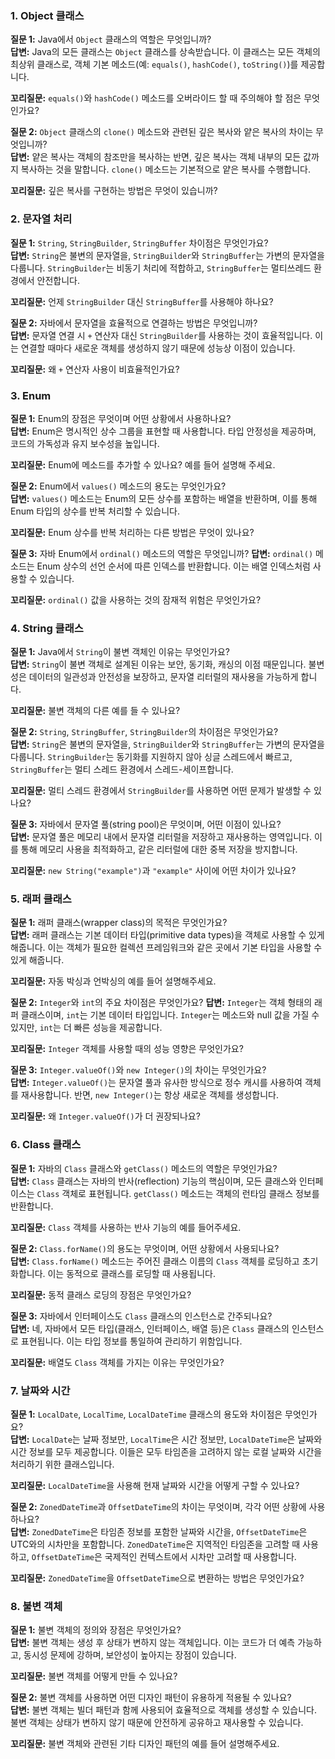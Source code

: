 ### 1. Object 클래스
**질문 1:** Java에서 `Object` 클래스의 역할은 무엇입니까?<br>
**답변:** Java의 모든 클래스는 `Object` 클래스를 상속받습니다. 이 클래스는 모든 객체의 최상위 클래스로, 객체 기본 메소드(예: `equals()`, `hashCode()`, `toString()`)를 제공합니다.

**꼬리질문:** `equals()`와 `hashCode()` 메소드를 오버라이드 할 때 주의해야 할 점은 무엇인가요?

**질문 2:** `Object` 클래스의 `clone()` 메소드와 관련된 깊은 복사와 얕은 복사의 차이는 무엇입니까?<br>
**답변:** 얕은 복사는 객체의 참조만을 복사하는 반면, 깊은 복사는 객체 내부의 모든 값까지 복사하는 것을 말합니다. `clone()` 메소드는 기본적으로 얕은 복사를 수행합니다.

**꼬리질문:** 깊은 복사를 구현하는 방법은 무엇이 있습니까?

### 2. 문자열 처리
**질문 1:** `String`, `StringBuilder`, `StringBuffer` 차이점은 무엇인가요?<br>
**답변:** `String`은 불변의 문자열을, `StringBuilder`와 `StringBuffer`는 가변의 문자열을 다룹니다. `StringBuilder`는 비동기 처리에 적합하고, `StringBuffer`는 멀티쓰레드 환경에서 안전합니다.

**꼬리질문:** 언제 `StringBuilder` 대신 `StringBuffer`를 사용해야 하나요?

**질문 2:** 자바에서 문자열을 효율적으로 연결하는 방법은 무엇입니까?<br>
**답변:** 문자열 연결 시 `+` 연산자 대신 `StringBuilder`를 사용하는 것이 효율적입니다. 이는 연결할 때마다 새로운 객체를 생성하지 않기 때문에 성능상 이점이 있습니다.

**꼬리질문:** 왜 `+` 연산자 사용이 비효율적인가요?

### 3. Enum
**질문 1:** Enum의 장점은 무엇이며 어떤 상황에서 사용하나요?<br>
**답변:** Enum은 명시적인 상수 그룹을 표현할 때 사용합니다. 타입 안정성을 제공하며, 코드의 가독성과 유지 보수성을 높입니다.

**꼬리질문:** Enum에 메소드를 추가할 수 있나요? 예를 들어 설명해 주세요.

**질문 2:** Enum에서 `values()` 메소드의 용도는 무엇인가요?<br>
**답변:** `values()` 메소드는 Enum의 모든 상수를 포함하는 배열을 반환하며, 이를 통해 Enum 타입의 상수를 반복 처리할 수 있습니다.

**꼬리질문:** Enum 상수를 반복 처리하는 다른 방법은 무엇이 있나요?

**질문 3:** 자바 Enum에서 `ordinal()` 메소드의 역할은 무엇입니까?
**답변:** `ordinal()` 메소드는 Enum 상수의 선언 순서에 따른 인덱스를 반환합니다. 이는 배열 인덱스처럼 사용할 수 있습니다.

**꼬리질문:** `ordinal()` 값을 사용하는 것의 잠재적 위험은 무엇인가요?

### 4. String 클래스
**질문 1:** Java에서 `String`이 불변 객체인 이유는 무엇인가요?<br>
**답변:** `String`이 불변 객체로 설계된 이유는 보안, 동기화, 캐싱의 이점 때문입니다. 불변성은 데이터의 일관성과 안전성을 보장하고, 문자열 리터럴의 재사용을 가능하게 합니다.

**꼬리질문:** 불변 객체의 다른 예를 들 수 있나요?

**질문 2:** `String`, `StringBuffer`, `StringBuilder`의 차이점은 무엇인가요?<br>
**답변:** `String`은 불변의 문자열을, `StringBuilder`와 `StringBuffer`는 가변의 문자열을 다룹니다. `StringBuilder`는 동기화를 지원하지 않아 싱글 스레드에서 빠르고, `StringBuffer`는 멀티 스레드 환경에서 스레드-세이프합니다.

**꼬리질문:** 멀티 스레드 환경에서 `StringBuilder`를 사용하면 어떤 문제가 발생할 수 있나요?

**질문 3:** 자바에서 문자열 풀(string pool)은 무엇이며, 어떤 이점이 있나요?<br>
**답변:** 문자열 풀은 메모리 내에서 문자열 리터럴을 저장하고 재사용하는 영역입니다. 이를 통해 메모리 사용을 최적화하고, 같은 리터럴에 대한 중복 저장을 방지합니다.

**꼬리질문:** `new String("example")`과 `"example"` 사이에 어떤 차이가 있나요?

### 5. 래퍼 클래스
**질문 1:** 래퍼 클래스(wrapper class)의 목적은 무엇인가요?<br>
**답변:** 래퍼 클래스는 기본 데이터 타입(primitive data types)을 객체로 사용할 수 있게 해줍니다. 이는 객체가 필요한 컬렉션 프레임워크와 같은 곳에서 기본 타입을 사용할 수 있게 해줍니다.

**꼬리질문:** 자동 박싱과 언박싱의 예를 들어 설명해주세요.

**질문 2:** `Integer`와 `int`의 주요 차이점은 무엇인가요?
**답변:** `Integer`는 객체 형태의 래퍼 클래스이며, `int`는 기본 데이터 타입입니다. `Integer`는 메소드와 null 값을 가질 수 있지만, `int`는 더 빠른 성능을 제공합니다.

**꼬리질문:** `Integer` 객체를 사용할 때의 성능 영향은 무엇인가요?

**질문 3:** `Integer.valueOf()`와 `new Integer()`의 차이는 무엇인가요?<br>
**답변:** `Integer.valueOf()`는 문자열 풀과 유사한 방식으로 정수 캐시를 사용하여 객체를 재사용합니다. 반면, `new Integer()`는 항상 새로운 객체를 생성합니다.

**꼬리질문:** 왜 `Integer.valueOf()`가 더 권장되나요?

### 6. Class 클래스
**질문 1:** 자바의 `Class` 클래스와 `getClass()` 메소드의 역할은 무엇인가요?<br>
**답변:** `Class` 클래스는 자바의 반사(reflection) 기능의 핵심이며, 모든 클래스와 인터페이스는 `Class` 객체로 표현됩니다. `getClass()` 메소드는 객체의 런타임 클래스 정보를 반환합니다.

**꼬리질문:** `Class` 객체를 사용하는 반사 기능의 예를 들어주세요.

**질문 2:** `Class.forName()`의 용도는 무엇이며, 어떤 상황에서 사용되나요?<br>
**답변:** `Class.forName()` 메소드는 주어진 클래스 이름의 `Class` 객체를 로딩하고 초기화합니다. 이는 동적으로 클래스를 로딩할 때 사용됩니다.

**꼬리질문:** 동적 클래스 로딩의 장점은 무엇인가요?

**질문 3:** 자바에서 인터페이스도 `Class` 클래스의 인스턴스로 간주되나요?<br>
**답변:** 네, 자바에서 모든 타입(클래스, 인터페이스, 배열 등)은 `Class` 클래스의 인스턴스로 표현됩니다. 이는 타입 정보를 통일하여 관리하기 위함입니다.

**꼬리질문:** 배열도 `Class` 객체를 가지는 이유는 무엇인가요?

### 7. 날짜와 시간
**질문 1:** `LocalDate`, `LocalTime`, `LocalDateTime` 클래스의 용도와 차이점은 무엇인가요?<br>
**답변:** `LocalDate`는 날짜 정보만, `LocalTime`은 시간 정보만, `LocalDateTime`은 날짜와 시간 정보를 모두 제공합니다. 이들은 모두 타임존을 고려하지 않는 로컬 날짜와 시간을 처리하기 위한 클래스입니다.

**꼬리질문:** `LocalDateTime`을 사용해 현재 날짜와 시간을 어떻게 구할 수 있나요?

**질문 2:** `ZonedDateTime`과 `OffsetDateTime`의 차이는 무엇이며, 각각 어떤 상황에 사용하나요?<br>
**답변:** `ZonedDateTime`은 타임존 정보를 포함한 날짜와 시간을, `OffsetDateTime`은 UTC와의 시차만을 포함합니다. `ZonedDateTime`은 지역적인 타임존을 고려할 때 사용하고, `OffsetDateTime`은 국제적인 컨텍스트에서 시차만 고려할 때 사용합니다.

**꼬리질문:** `ZonedDateTime`을 `OffsetDateTime`으로 변환하는 방법은 무엇인가요?


### 8. 불변 객체
**질문 1:** 불변 객체의 정의와 장점은 무엇인가요?<br>
**답변:** 불변 객체는 생성 후 상태가 변하지 않는 객체입니다. 이는 코드가 더 예측 가능하고, 동시성 문제에 강하며, 보안성이 높아지는 장점이 있습니다.

**꼬리질문:** 불변 객체를 어떻게 만들 수 있나요?

**질문 2:** 불변 객체를 사용하면 어떤 디자인 패턴이 유용하게 적용될 수 있나요?<br>
**답변:** 불변 객체는 빌더 패턴과 함께 사용되어 효율적으로 객체를 생성할 수 있습니다. 불변 객체는 상태가 변하지 않기 때문에 안전하게 공유하고 재사용할 수 있습니다.

**꼬리질문:** 불변 객체와 관련된 기타 디자인 패턴의 예를 들어 설명해주세요.


